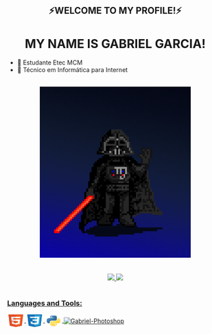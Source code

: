 <h2 align="center">⚡WELCOME TO MY PROFILE!⚡</h2>
<h1 align="center"> MY NAME IS GABRIEL GARCIA! </h1>

- 🔭 Estudante Etec MCM
- 🌱 Técnico em Informática para Internet

<br>
<div align="center">
  <img width="70%" src="https://github.com/gabrielgarcia05/gabrielgarcia05/blob/main/darthVader.gif">
</div>
<br>


<div align="center"><br>
  <a href="https://github.com/gabrielgarcia05">
  <img height="150em" src="https://github-readme-stats.vercel.app/api?username=gabrielgarcia05&show_icons=true&theme=tokyonight&include_all_commits=true&count_private=true"/>
  <img height="150em" src="https://github-readme-stats.vercel.app/api/top-langs/?username=gabrielgarcia05&layout=compact&langs_count=7&theme=tokyonight"/>
</div>
 
  <div style="display: inline_block"><br>
  <h3 align="left">Languages and Tools:</h3>
  <img align="center" alt="Gabriel-HTML" height="30" width="40" src="https://raw.githubusercontent.com/devicons/devicon/master/icons/html5/html5-original.svg">
  <img align="center" alt="Gabriel-CSS" height="30" width="40" src="https://raw.githubusercontent.com/devicons/devicon/master/icons/css3/css3-original.svg">
  <img align="center" alt="Gabriel-Python" height="30" width="40" src="https://raw.githubusercontent.com/devicons/devicon/master/icons/python/python-original.svg">
  <img align="center" alt="Gabriel-Photoshop" height="30" width="40"  src="https://cdn.jsdelivr.net/gh/devicons/devicon/icons/photoshop/photoshop-line.svg">
   
</div>
